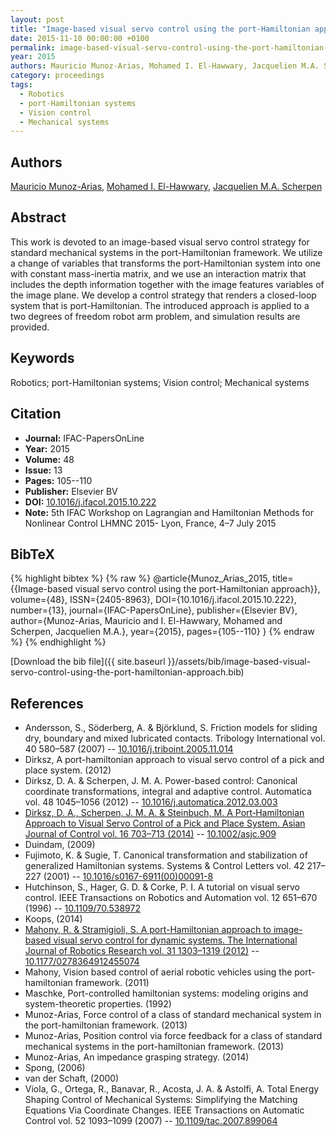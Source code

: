 ```yaml
---
layout: post
title: "Image-based visual servo control using the port-Hamiltonian approach"
date: 2015-11-10 00:00:00 +0100
permalink: image-based-visual-servo-control-using-the-port-hamiltonian-approach
year: 2015
authors: Mauricio Munoz-Arias, Mohamed I. El-Hawwary, Jacquelien M.A. Scherpen
category: proceedings
tags:
  - Robotics
  - port-Hamiltonian systems
  - Vision control
  - Mechanical systems
---
```

 
## Authors
[Mauricio Munoz-Arias](authors/mauricio-munoz-arias), [Mohamed I. El-Hawwary](authors/mohamed-i-el-hawwary), [Jacquelien M.A. Scherpen](authors/jacquelien-m-a-scherpen)
 
## Abstract
This work is devoted to an image-based visual servo control strategy for standard mechanical systems in the port-Hamiltonian framework. We utilize a change of variables that transforms the port-Hamiltonian system into one with constant mass-inertia matrix, and we use an interaction matrix that includes the depth information together with the image features variables of the image plane. We develop a control strategy that renders a closed-loop system that is port-Hamiltonian. The introduced approach is applied to a two degrees of freedom robot arm problem, and simulation results are provided.
 
## Keywords
Robotics; port-Hamiltonian systems; Vision control; Mechanical systems
 
## Citation
- **Journal:** IFAC-PapersOnLine
- **Year:** 2015
- **Volume:** 48
- **Issue:** 13
- **Pages:** 105--110
- **Publisher:** Elsevier BV
- **DOI:** [10.1016/j.ifacol.2015.10.222](https://doi.org/10.1016/j.ifacol.2015.10.222)
- **Note:** 5th IFAC Workshop on Lagrangian and Hamiltonian Methods for Nonlinear Control LHMNC 2015- Lyon, France, 4–7 July 2015
 
## BibTeX
{% highlight bibtex %}
{% raw %}
@article{Munoz_Arias_2015,
  title={{Image-based visual servo control using the port-Hamiltonian approach}},
  volume={48},
  ISSN={2405-8963},
  DOI={10.1016/j.ifacol.2015.10.222},
  number={13},
  journal={IFAC-PapersOnLine},
  publisher={Elsevier BV},
  author={Munoz-Arias, Mauricio and I. El-Hawwary, Mohamed and Scherpen, Jacquelien M.A.},
  year={2015},
  pages={105--110}
}
{% endraw %}
{% endhighlight %}
 
[Download the bib file]({{ site.baseurl }}/assets/bib/image-based-visual-servo-control-using-the-port-hamiltonian-approach.bib)
 
## References
- Andersson, S., Söderberg, A. & Björklund, S. Friction models for sliding dry, boundary and mixed lubricated contacts. Tribology International vol. 40 580–587 (2007) -- [10.1016/j.triboint.2005.11.014](https://doi.org/10.1016/j.triboint.2005.11.014)
- Dirksz, A port-hamiltonian approach to visual servo control of a pick and place system. (2012)
- Dirksz, D. A. & Scherpen, J. M. A. Power-based control: Canonical coordinate transformations, integral and adaptive control. Automatica vol. 48 1045–1056 (2012) -- [10.1016/j.automatica.2012.03.003](https://doi.org/10.1016/j.automatica.2012.03.003)
- [Dirksz, D. A., Scherpen, J. M. A. & Steinbuch, M. A Port‐<scp>H</scp>amiltonian Approach to Visual Servo Control of a Pick and Place System. Asian Journal of Control vol. 16 703–713 (2014)](a-port-scp-h-scp-amiltonian-approach-to-visual-servo-control-of-a-pick-and-place-system) -- [10.1002/asjc.909](https://doi.org/10.1002/asjc.909)
- Duindam, (2009)
- Fujimoto, K. & Sugie, T. Canonical transformation and stabilization of generalized Hamiltonian systems. Systems &amp; Control Letters vol. 42 217–227 (2001) -- [10.1016/s0167-6911(00)00091-8](https://doi.org/10.1016/s0167-6911(00)00091-8)
- Hutchinson, S., Hager, G. D. & Corke, P. I. A tutorial on visual servo control. IEEE Transactions on Robotics and Automation vol. 12 651–670 (1996) -- [10.1109/70.538972](https://doi.org/10.1109/70.538972)
- Koops, (2014)
- [Mahony, R. & Stramigioli, S. A port-Hamiltonian approach to image-based visual servo control for dynamic systems. The International Journal of Robotics Research vol. 31 1303–1319 (2012)](a-port-hamiltonian-approach-to-image-based-visual-servo-control-for-dynamic-systems) -- [10.1177/0278364912455074](https://doi.org/10.1177/0278364912455074)
- Mahony, Vision based control of aerial robotic vehicles using the port-hamiltonian framework. (2011)
- Maschke, Port-controlled hamiltonian systems: modeling origins and system-theoretic properties. (1992)
- Munoz-Arias, Force control of a class of standard mechanical system in the port-hamiltonian framework. (2013)
- Munoz-Arias, Position control via force feedback for a class of standard mechanical systems in the port-hamiltonian framework. (2013)
- Munoz-Arias, An impedance grasping strategy. (2014)
- Spong, (2006)
- van der Schaft, (2000)
- Viola, G., Ortega, R., Banavar, R., Acosta, J. A. & Astolfi, A. Total Energy Shaping Control of Mechanical Systems: Simplifying the Matching Equations Via Coordinate Changes. IEEE Transactions on Automatic Control vol. 52 1093–1099 (2007) -- [10.1109/tac.2007.899064](https://doi.org/10.1109/tac.2007.899064)

